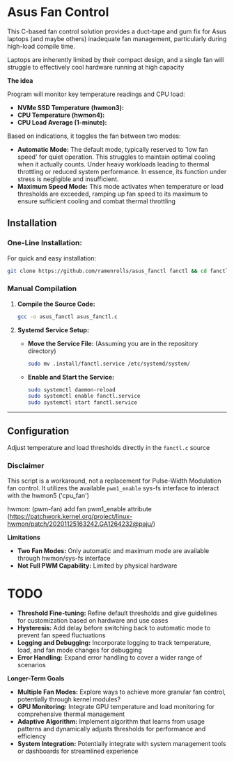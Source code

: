 # Asus Fan Control

This C-based fan control solution provides a duct-tape and gum fix for Asus laptops (and maybe others) inadequate fan management, particularly during high-load compile time.

Laptops are inherently limited by their compact design, and a single fan will struggle to effectively cool hardware running at high capacity

**The idea**

Program will monitor key temperature readings and CPU load:

* **NVMe SSD Temperature (hwmon3):** 
* **CPU Temperature (hwmon4):**  
* **CPU Load Average (1-minute):**  

Based on indications, it toggles the fan between two modes:

* **Automatic Mode:**  The default mode, typically reserved to 'low fan speed' for quiet operation. This struggles to maintain optimal cooling when it actually counts. Under heavy workloads leading to thermal throttling or reduced system performance. In essence, its function under stress is negligible and insufficient.
* **Maximum Speed Mode:**  This mode activates when temperature or load thresholds are exceeded, ramping up fan speed to its maximum to ensure sufficient cooling and combat thermal throttling 

## Installation

### One-Line Installation:

For quick and easy installation:

```bash
git clone https://github.com/ramenrolls/asus_fanctl fanctl && cd fanctl && sudo bash configure.sh
```
### Manual Compilation

1. **Compile the Source Code:**
   ```bash
   gcc -o asus_fanctl asus_fanctl.c 
   ```

2. **Systemd Service Setup:**
   * **Move the Service File:** (Assuming you are in the repository directory)
      ```bash
      sudo mv .install/fanctl.service /etc/systemd/system/
      ```

   * **Enable and Start the Service:**
      ```bash
      sudo systemctl daemon-reload
      sudo systemctl enable fanctl.service
      sudo systemctl start fanctl.service
      ```
---

## Configuration

Adjust temperature and load thresholds directly in the `fanctl.c` source

### Disclaimer

This script is a workaround, not a replacement for Pulse-Width Modulation fan control. It utilizes the available `pwm1_enable` sys-fs interface to interact with the hwmon5 ('cpu_fan') 

hwmon: (pwm-fan) add fan pwm1_enable attribute (https://patchwork.kernel.org/project/linux-hwmon/patch/20201125163242.GA1264232@paju/)

**Limitations**

* **Two Fan Modes:**  Only automatic and maximum mode are available through hwmon/sys-fs interface
* **Not Full PWM Capability:** Limited by physical hardware

TODO 
====

* **Threshold Fine-tuning:**  Refine default thresholds and give guidelines for customization based on hardware and use cases
* **Hysteresis:**  Add delay before switching back to automatic mode to prevent fan speed fluctuations
* **Logging and Debugging:**  Incorporate logging to track temperature, load, and fan mode changes for debugging
* **Error Handling:**  Expand error handling to cover a wider range of scenarios

**Longer-Term Goals**

* **Multiple Fan Modes:**  Explore ways to achieve more granular fan control, potentially through kernel modules?
* **GPU Monitoring:**  Integrate GPU temperature and load monitoring for comprehensive thermal management
* **Adaptive Algorithm:**  Implement algorithm that learns from usage patterns and dynamically adjusts thresholds for performance and efficiency
* **System Integration:**  Potentially integrate with system management tools or dashboards for streamlined experience

